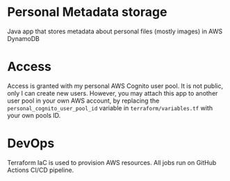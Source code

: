 # Personal Metadata storage

Java app that stores metadata about personal files
(mostly images) in AWS DynamoDB

# Access

Access is granted with my personal AWS Cognito user pool. It is 
not public, only I can create new users. However, you may 
attach this app to another user pool in your own AWS account, by 
replacing the `personal_cognito_user_pool_id` variable in 
`terraform/variables.tf` with your own pools ID.

# DevOps

Terraform IaC is used to provision AWS resources. All jobs 
run on GitHub Actions CI/CD pipeline.